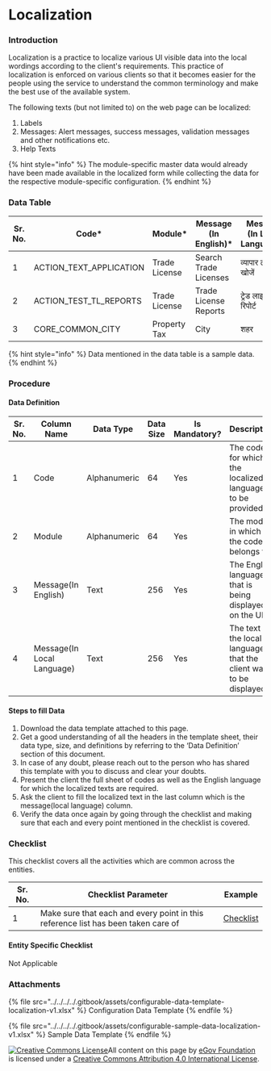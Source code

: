 # Localization

### Introduction

Localization is a practice to localize various UI visible data into the local wordings according to the client's requirements. This practice of localization is enforced on various clients so that it becomes easier for the people using the service to understand the common terminology and make the best use of the available system.

The following texts (but not limited to) on the web page can be localized:

1. Labels
2. Messages: Alert messages, success messages, validation messages and other notifications etc.
3. Help Texts

{% hint style="info" %}
The module-specific master data would already have been made available in the localized form while collecting the data for the respective module-specific configuration.
{% endhint %}

### Data Table

| Sr. No. | Code\*                    | Module\*      | Message (In English)\* | Message (In Local Language)\* |
| ------- | ------------------------- | ------------- | ---------------------- | ----------------------------- |
| 1       | ACTION\_TEXT\_APPLICATION | Trade License | Search Trade Licenses  | व्यापार लाइसेंस खोजें         |
| 2       | ACTION\_TEST\_TL\_REPORTS | Trade License | Trade License Reports  | ट्रेड लाइसेंस रिपोर्ट         |
| 3       | CORE\_COMMON\_CITY        | Property Tax  | City                   | शहर                           |

{% hint style="info" %}
Data mentioned in the data table is a sample data.
{% endhint %}

### Procedure

#### Data Definition

| Sr. No. | Column Name                | Data Type    | Data Size | Is Mandatory? | Description                                                          |
| ------- | -------------------------- | ------------ | --------- | ------------- | -------------------------------------------------------------------- |
| 1       | Code                       | Alphanumeric | 64        | Yes           | The code for which the localized language is to be provided          |
| 2       | Module                     | Alphanumeric | 64        | Yes           | The module in which the code belongs to                              |
| 3       | Message(In English)        | Text         | 256       | Yes           | The English language that is being displayed on the UI               |
| 4       | Message(In Local Language) | Text         | 256       | Yes           | The text in the local language that the client wants to be displayed |

#### Steps to fill Data

1. Download the data template attached to this page.
2. Get a good understanding of all the headers in the template sheet, their data type, size, and definitions by referring to the ‘Data Definition’ section of this document.
3. In case of any doubt, please reach out to the person who has shared this template with you to discuss and clear your doubts.
4. Present the client the full sheet of codes as well as the English language for which the localized texts are required.
5. Ask the client to fill the localized text in the last column which is the message(local language) column.
6. Verify the data once again by going through the checklist and making sure that each and every point mentioned in the checklist is covered.

### Checklist

This checklist covers all the activities which are common across the entities.

| Sr. No. | Checklist Parameter                                                               | Example                                                    |
| ------- | --------------------------------------------------------------------------------- | ---------------------------------------------------------- |
| 1       | Make sure that each and every point in this reference list has been taken care of | [Checklist](../../module-setup/common-config/checklist.md) |

#### Entity Specific Checklist

Not Applicable

### Attachments

{% file src="../../../../.gitbook/assets/configurable-data-template-localization-v1.xlsx" %}
Configuration Data Template
{% endfile %}

{% file src="../../../../.gitbook/assets/configurable-sample-data-localization-v1.xlsx" %}
Sample Data Template
{% endfile %}

[![Creative Commons License](https://i.creativecommons.org/l/by/4.0/80x15.png)​](http://creativecommons.org/licenses/by/4.0/)All content on this page by [eGov Foundation](https://egov.org.in/) is licensed under a [Creative Commons Attribution 4.0 International License](http://creativecommons.org/licenses/by/4.0/).
